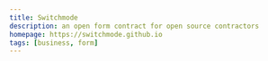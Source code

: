 ```yaml
---
title: Switchmode
description: an open form contract for open source contractors
homepage: https://switchmode.github.io
tags: [business, form]
---
```

